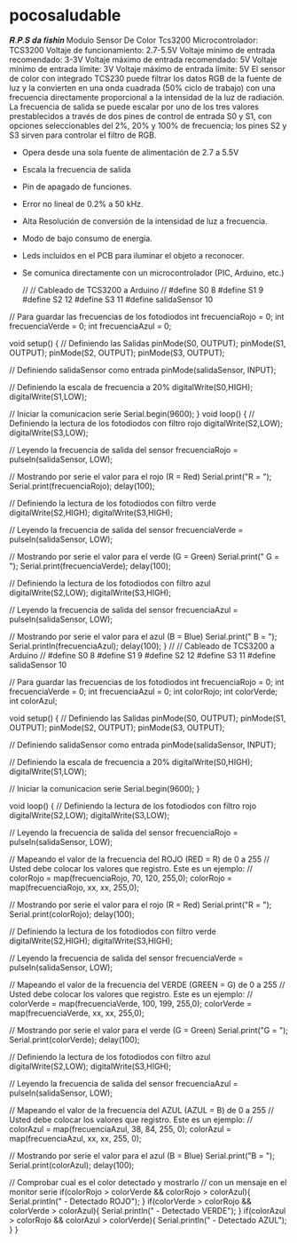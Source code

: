 # pocosaludable
𝑹.𝑷.𝑺 𝒅𝒂 𝒇𝒊𝒔𝒉𝒊𝒏
Modulo Sensor De Color Tcs3200
Microcontrolador: TCS3200
Voltaje de funcionamiento: 2.7-5.5V
Voltaje mínimo de entrada recomendado: 3-3V
Voltaje máximo de entrada recomendado: 5V
Voltaje mínimo de entrada límite: 3V
Voltaje máximo de entrada límite: 5V
El sensor de color con integrado TCS230 puede filtrar los datos RGB de la fuente de luz y la convierten en una onda cuadrada (50% ciclo de trabajo) con una frecuencia directamente proporcional a la intensidad de la luz de radiación. La frecuencia de salida se puede escalar por uno de los tres valores prestablecidos a través de dos pines de control de entrada S0 y S1, con opciones seleccionables del 2%, 20% y 100% de frecuencia; los pines S2 y S3 sirven para controlar el filtro de RGB.
- Opera desde una sola fuente de alimentación de 2.7 a 5.5V
- Escala la frecuencia de salida
- Pin de apagado de funciones.
- Error no lineal de 0.2% a 50 kHz.
- Alta Resolución de conversión de la intensidad de luz a frecuencia.
- Modo de bajo consumo de energía.
- Leds incluidos en el PCB para iluminar el objeto a reconocer.
- Se comunica directamente con un microcontrolador (PIC, Arduino, etc.)

  //
// Cableado de TCS3200 a Arduino
//
#define S0 8
#define S1 9
#define S2 12
#define S3 11
#define salidaSensor 10

// Para guardar las frecuencias de los fotodiodos
int frecuenciaRojo = 0;
int frecuenciaVerde = 0;
int frecuenciaAzul = 0;

void setup() {
  // Definiendo las Salidas
  pinMode(S0, OUTPUT);
  pinMode(S1, OUTPUT);
  pinMode(S2, OUTPUT);
  pinMode(S3, OUTPUT);
  
  // Definiendo salidaSensor como entrada
  pinMode(salidaSensor, INPUT);
  
  // Definiendo la escala de frecuencia a 20%
  digitalWrite(S0,HIGH);
  digitalWrite(S1,LOW);
  
   // Iniciar la comunicacion serie 
  Serial.begin(9600);
}
void loop() {
  // Definiendo la lectura de los fotodiodos con filtro rojo
  digitalWrite(S2,LOW);
  digitalWrite(S3,LOW);
  
  // Leyendo la frecuencia de salida del sensor
  frecuenciaRojo = pulseIn(salidaSensor, LOW);
  
  // Mostrando por serie el valor para el rojo (R = Red)
  Serial.print("R = ");
  Serial.print(frecuenciaRojo);
  delay(100);
  
  // Definiendo la lectura de los fotodiodos con filtro verde
  digitalWrite(S2,HIGH);
  digitalWrite(S3,HIGH);
  
  // Leyendo la frecuencia de salida del sensor
  frecuenciaVerde = pulseIn(salidaSensor, LOW);
  
  // Mostrando por serie el valor para el verde (G = Green)
  Serial.print(" G = ");
  Serial.print(frecuenciaVerde);
  delay(100);
 
  // Definiendo la lectura de los fotodiodos con filtro azul
  digitalWrite(S2,LOW);
  digitalWrite(S3,HIGH);
  
  // Leyendo la frecuencia de salida del sensor
  frecuenciaAzul = pulseIn(salidaSensor, LOW);
  
  // Mostrando por serie el valor para el azul (B = Blue)
  Serial.print(" B = ");
  Serial.println(frecuenciaAzul);
  delay(100);
}
//
// Cableado de TCS3200 a Arduino
//
#define S0 8
#define S1 9
#define S2 12
#define S3 11
#define salidaSensor 10

// Para guardar las frecuencias de los fotodiodos
int frecuenciaRojo = 0;
int frecuenciaVerde = 0;
int frecuenciaAzul = 0;
int colorRojo;
int colorVerde;
int colorAzul;

void setup() {
  // Definiendo las Salidas
  pinMode(S0, OUTPUT);
  pinMode(S1, OUTPUT);
  pinMode(S2, OUTPUT);
  pinMode(S3, OUTPUT);
  
  // Definiendo salidaSensor como entrada
  pinMode(salidaSensor, INPUT);
  
  // Definiendo la escala de frecuencia a 20%
  digitalWrite(S0,HIGH);
  digitalWrite(S1,LOW);
  
   // Iniciar la comunicacion serie 
  Serial.begin(9600);
}

void loop() {
  // Definiendo la lectura de los fotodiodos con filtro rojo
  digitalWrite(S2,LOW);
  digitalWrite(S3,LOW);
  
  // Leyendo la frecuencia de salida del sensor
  frecuenciaRojo = pulseIn(salidaSensor, LOW);

  // Mapeando el valor de la frecuencia del ROJO (RED = R) de 0 a 255
  // Usted debe colocar los valores que registro. Este es un ejemplo: 
  // colorRojo = map(frecuenciaRojo, 70, 120, 255,0);
  colorRojo = map(frecuenciaRojo, xx, xx, 255,0);
  
  // Mostrando por serie el valor para el rojo (R = Red)
  Serial.print("R = ");
  Serial.print(colorRojo);
  delay(100);
  
  // Definiendo la lectura de los fotodiodos con filtro verde
  digitalWrite(S2,HIGH);
  digitalWrite(S3,HIGH);
  
  // Leyendo la frecuencia de salida del sensor
  frecuenciaVerde = pulseIn(salidaSensor, LOW);

  // Mapeando el valor de la frecuencia del VERDE (GREEN = G) de 0 a 255
  // Usted debe colocar los valores que registro. Este es un ejemplo: 
  // colorVerde = map(frecuenciaVerde, 100, 199, 255,0);
  colorVerde = map(frecuenciaVerde, xx, xx, 255,0);

  // Mostrando por serie el valor para el verde (G = Green)
  Serial.print("G = ");
  Serial.print(colorVerde);
  delay(100);
 
  // Definiendo la lectura de los fotodiodos con filtro azul
  digitalWrite(S2,LOW);
  digitalWrite(S3,HIGH);
  
  // Leyendo la frecuencia de salida del sensor
  frecuenciaAzul = pulseIn(salidaSensor, LOW);

  // Mapeando el valor de la frecuencia del AZUL (AZUL = B) de 0 a 255
  // Usted debe colocar los valores que registro. Este es un ejemplo: 
  // colorAzul = map(frecuenciaAzul, 38, 84, 255, 0);
  colorAzul = map(frecuenciaAzul, xx, xx, 255, 0);
  
  // Mostrando por serie el valor para el azul (B = Blue)
  Serial.print("B = ");
  Serial.print(colorAzul);
  delay(100);

  // Comprobar cual es el color detectado y mostrarlo
  // con un mensaje en el monitor serie
  if(colorRojo > colorVerde && colorRojo > colorAzul){
      Serial.println(" - Detectado ROJO");
  }
  if(colorVerde > colorRojo && colorVerde > colorAzul){
    Serial.println(" - Detectado VERDE");
  }
  if(colorAzul > colorRojo && colorAzul > colorVerde){
    Serial.println(" - Detectado AZUL");
  }
}

